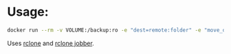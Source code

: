 # Usage:
```sh
docker run --rm -v VOLUME:/backup:ro -e "dest=remote:folder" -e "move_old_files_to=dated_folder" -v rclone.conf:/config/rclone.conf:ro ghcr.io/holores/docker-backup
```

Uses [rclone](https://rclone.org/) and [rclone jobber](https://github.com/wolfv6/rclone_jobber).
